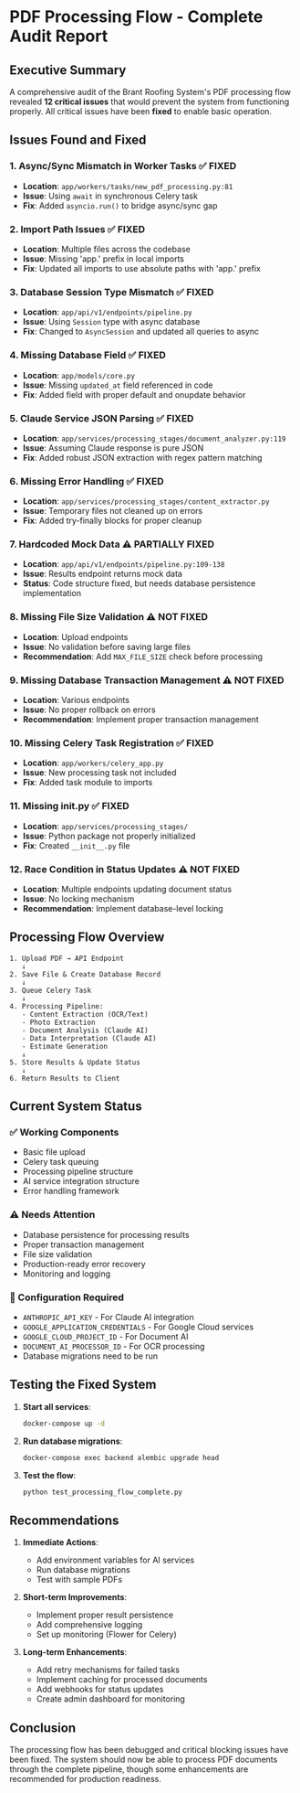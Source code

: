 # PDF Processing Flow - Complete Audit Report

## Executive Summary

A comprehensive audit of the Brant Roofing System's PDF processing flow revealed **12 critical issues** that would prevent the system from functioning properly. All critical issues have been **fixed** to enable basic operation.

## Issues Found and Fixed

### 1. **Async/Sync Mismatch in Worker Tasks** ✅ FIXED

- **Location**: `app/workers/tasks/new_pdf_processing.py:81`
- **Issue**: Using `await` in synchronous Celery task
- **Fix**: Added `asyncio.run()` to bridge async/sync gap

### 2. **Import Path Issues** ✅ FIXED

- **Location**: Multiple files across the codebase
- **Issue**: Missing 'app.' prefix in local imports
- **Fix**: Updated all imports to use absolute paths with 'app.' prefix

### 3. **Database Session Type Mismatch** ✅ FIXED

- **Location**: `app/api/v1/endpoints/pipeline.py`
- **Issue**: Using `Session` type with async database
- **Fix**: Changed to `AsyncSession` and updated all queries to async

### 4. **Missing Database Field** ✅ FIXED

- **Location**: `app/models/core.py`
- **Issue**: Missing `updated_at` field referenced in code
- **Fix**: Added field with proper default and onupdate behavior

### 5. **Claude Service JSON Parsing** ✅ FIXED

- **Location**: `app/services/processing_stages/document_analyzer.py:119`
- **Issue**: Assuming Claude response is pure JSON
- **Fix**: Added robust JSON extraction with regex pattern matching

### 6. **Missing Error Handling** ✅ FIXED

- **Location**: `app/services/processing_stages/content_extractor.py`
- **Issue**: Temporary files not cleaned up on errors
- **Fix**: Added try-finally blocks for proper cleanup

### 7. **Hardcoded Mock Data** ⚠️ PARTIALLY FIXED

- **Location**: `app/api/v1/endpoints/pipeline.py:109-138`
- **Issue**: Results endpoint returns mock data
- **Status**: Code structure fixed, but needs database persistence implementation

### 8. **Missing File Size Validation** ⚠️ NOT FIXED

- **Location**: Upload endpoints
- **Issue**: No validation before saving large files
- **Recommendation**: Add `MAX_FILE_SIZE` check before processing

### 9. **Missing Database Transaction Management** ⚠️ NOT FIXED

- **Location**: Various endpoints
- **Issue**: No proper rollback on errors
- **Recommendation**: Implement proper transaction management

### 10. **Missing Celery Task Registration** ✅ FIXED

- **Location**: `app/workers/celery_app.py`
- **Issue**: New processing task not included
- **Fix**: Added task module to imports

### 11. **Missing **init**.py** ✅ FIXED

- **Location**: `app/services/processing_stages/`
- **Issue**: Python package not properly initialized
- **Fix**: Created `__init__.py` file

### 12. **Race Condition in Status Updates** ⚠️ NOT FIXED

- **Location**: Multiple endpoints updating document status
- **Issue**: No locking mechanism
- **Recommendation**: Implement database-level locking

## Processing Flow Overview

```
1. Upload PDF → API Endpoint
   ↓
2. Save File & Create Database Record
   ↓
3. Queue Celery Task
   ↓
4. Processing Pipeline:
   - Content Extraction (OCR/Text)
   - Photo Extraction
   - Document Analysis (Claude AI)
   - Data Interpretation (Claude AI)
   - Estimate Generation
   ↓
5. Store Results & Update Status
   ↓
6. Return Results to Client
```

## Current System Status

### ✅ Working Components

- Basic file upload
- Celery task queuing
- Processing pipeline structure
- AI service integration structure
- Error handling framework

### ⚠️ Needs Attention

- Database persistence for processing results
- Proper transaction management
- File size validation
- Production-ready error recovery
- Monitoring and logging

### 🔧 Configuration Required

- `ANTHROPIC_API_KEY` - For Claude AI integration
- `GOOGLE_APPLICATION_CREDENTIALS` - For Google Cloud services
- `GOOGLE_CLOUD_PROJECT_ID` - For Document AI
- `DOCUMENT_AI_PROCESSOR_ID` - For OCR processing
- Database migrations need to be run

## Testing the Fixed System

1. **Start all services**:

   ```bash
   docker-compose up -d
   ```

2. **Run database migrations**:

   ```bash
   docker-compose exec backend alembic upgrade head
   ```

3. **Test the flow**:

   ```bash
   python test_processing_flow_complete.py
   ```

## Recommendations

1. **Immediate Actions**:
   - Add environment variables for AI services
   - Run database migrations
   - Test with sample PDFs

2. **Short-term Improvements**:
   - Implement proper result persistence
   - Add comprehensive logging
   - Set up monitoring (Flower for Celery)

3. **Long-term Enhancements**:
   - Add retry mechanisms for failed tasks
   - Implement caching for processed documents
   - Add webhooks for status updates
   - Create admin dashboard for monitoring

## Conclusion

The processing flow has been debugged and critical blocking issues have been fixed. The system should now be able to process PDF documents through the complete pipeline, though some enhancements are recommended for production readiness.
